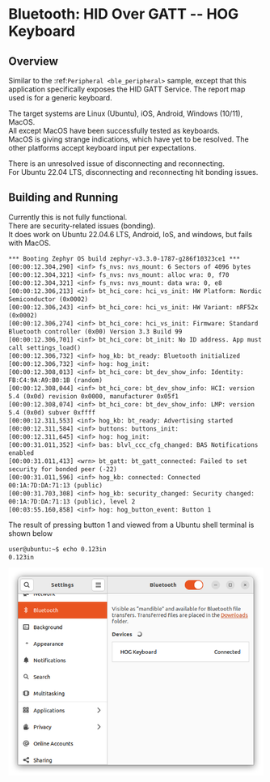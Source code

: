 # Bluetooth: HID Over GATT -- HOG Keyboard

## Overview
Similar to the :ref:`Peripheral <ble_peripheral>` sample, except that this
application specifically exposes the HID GATT Service. The report map used is
for a generic keyboard.

The target systems are Linux (Ubuntu), iOS, Android, Windows (10/11), MacOS.  
All except MacOS have been successfully tested as keyboards.  
MacOS is giving strange indications, which have yet to be resolved.
The other platforms accept keyboard input per expectations.

There is an unresolved issue of disconnecting and reconnecting.  
For Ubuntu 22.04 LTS, disconnecting and reconnecting hit bonding issues.

## Building and Running
Currently this is not fully functional.  
There are security-related issues (bonding).  
It does work on Ubuntu 22.04.6 LTS, Android, IoS, and windows, but fails with MacOS.  

``` 
*** Booting Zephyr OS build zephyr-v3.3.0-1787-g286f10323ce1 ***
[00:00:12.304,290] <inf> fs_nvs: nvs_mount: 6 Sectors of 4096 bytes
[00:00:12.304,321] <inf> fs_nvs: nvs_mount: alloc wra: 0, f70
[00:00:12.304,321] <inf> fs_nvs: nvs_mount: data wra: 0, e8
[00:00:12.306,213] <inf> bt_hci_core: hci_vs_init: HW Platform: Nordic Semiconductor (0x0002)
[00:00:12.306,243] <inf> bt_hci_core: hci_vs_init: HW Variant: nRF52x (0x0002)
[00:00:12.306,274] <inf> bt_hci_core: hci_vs_init: Firmware: Standard Bluetooth controller (0x00) Version 3.3 Build 99
[00:00:12.306,701] <inf> bt_hci_core: bt_init: No ID address. App must call settings_load()
[00:00:12.306,732] <inf> hog_kb: bt_ready: Bluetooth initialized
[00:00:12.306,732] <inf> hog: hog_init: 
[00:00:12.308,013] <inf> bt_hci_core: bt_dev_show_info: Identity: FB:C4:9A:A9:B0:1B (random)
[00:00:12.308,044] <inf> bt_hci_core: bt_dev_show_info: HCI: version 5.4 (0x0d) revision 0x0000, manufacturer 0x05f1
[00:00:12.308,074] <inf> bt_hci_core: bt_dev_show_info: LMP: version 5.4 (0x0d) subver 0xffff
[00:00:12.311,553] <inf> hog_kb: bt_ready: Advertising started
[00:00:12.311,584] <inf> buttons: buttons_init: 
[00:00:12.311,645] <inf> hog: hog_init: 
[00:00:31.011,352] <inf> bas: blvl_ccc_cfg_changed: BAS Notifications enabled
[00:00:31.011,413] <wrn> bt_gatt: bt_gatt_connected: Failed to set security for bonded peer (-22)
[00:00:31.011,596] <inf> hog_kb: connected: Connected 00:1A:7D:DA:71:13 (public)
[00:00:31.703,308] <inf> hog_kb: security_changed: Security changed: 00:1A:7D:DA:71:13 (public), level 2
[00:03:55.160,858] <inf> hog: hog_button_event: Button 1
```
  
The result of pressing button 1 and viewed from a Ubuntu shell terminal is shown below

```  
user@ubuntu:~$ echo 0.123in
0.123in
```
  
![here](https://github.com/foldedtoad/hog_keyboard/blob/master/images/ubuntu-hog.png)


